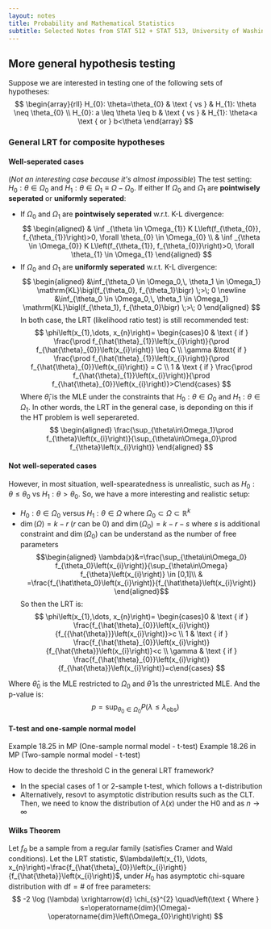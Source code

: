 ```yaml
---
layout: notes
title: Probability and Mathematical Statistics
subtitle: Selected Notes from STAT 512 + STAT 513, University of Washington
---
```




## More general hypothesis testing
Suppose we are interested in testing one of the following sets of hypotheses:
$$
\begin{array}{rll}
H_{0}: \theta=\theta_{0} & \text { vs } & H_{1}: \theta \neq \theta_{0} \\
H_{0}: a \leq \theta \leq b & \text { vs } & H_{1}: \theta<a \text { or } b<\theta
\end{array}
$$
### General LRT for composite hypotheses
#### Well-seperated cases
(*Not an interesting case because it's almost impossible*) The test setting: $H_{0}: \theta \in \Omega_{0}$ and $H_{1}: \theta \in \Omega_{1} \equiv \Omega-\Omega_{0}$. If either If $\Omega_0$ and $\Omega_1$ are **pointwisely seperated** or **uniformly seperated**: 
- If $\Omega_0$ and $\Omega_1$ are **pointwisely seperated** w.r.t. K-L divergence:  
$$
\begin{aligned}
& \inf _{\theta \in \Omega_{1}} K L\left(f_{\theta_{0}}, f_{\theta_{1}}\right)>0, \forall \theta_{0} \in \Omega_{0} \\
& \inf _{\theta \in \Omega_{0}} K L\left(f_{\theta_{1}}, f_{\theta_{0}}\right)>0, \forall \theta_{1} \in \Omega_{1}
\end{aligned}
$$
 - If $\Omega_0$ and $\Omega_1$ are **uniformly seperated** w.r.t. K-L divergence:  
$$
\begin{aligned}
&\inf_{\theta_0 \in \Omega_0,\, \theta_1 \in \Omega_1} \mathrm{KL}\bigl(f_{\theta_0}, f_{\theta_1}\bigr) \;>\; 0 
\newline
&\inf_{\theta_0 \in \Omega_0,\, \theta_1 \in \Omega_1} \mathrm{KL}\bigl(f_{\theta_1}, f_{\theta_0}\bigr) \;>\; 0 
\end{aligned}
$$
In both case, the LRT (likelihood ratio test) is still recommended test:
$$
\phi\left(x_{1},\dots, x_{n}\right)= \begin{cases}0 & \text { if } \frac{\prod f_{\hat{\theta}_{1}}\left(x_{i}\right)}{\prod f_{\hat{\theta}_{0}}\left(x_{i}\right)} \leq C 
\\
\gamma &\text{ if } \frac{\prod f_{\hat{\theta}_{1}}\left(x_{i}\right)}{\prod f_{\hat{\theta}_{0}}\left(x_{i}\right)} = C 
\\ 1 & \text { if } \frac{\prod f_{\hat{\theta}_{1}}\left(x_{i}\right)}{\prod f_{\hat{\theta}_{0}}\left(x_{i}\right)}>C\end{cases}
$$
Where $\hat{\theta}_{i}$ is the MLE under the constraints that $H_{0}: \theta \in \Omega_{0}$ and $H_{1}: \theta \in \Omega_{1}$.
In other words, the LRT in the general case, is deponding on this if the HT problem is well seperareted.
$$
\begin{aligned}
\frac{\sup_{\theta\in\Omega_1}\prod f_{\theta}\left(x_{i}\right)}{\sup_{\theta\in\Omega_0}\prod f_{\theta}\left(x_{i}\right)}
\end{aligned}
$$

#### Not well-seperated cases
However, in most situation, well-spearatedness is unrealistic, such as $H_{0}: \theta \leq \theta_{0}  \text { vs }  H_{1}: \theta>\theta_{0}$. So, we have a more interesting and realistic setup:
- $H_{0}: \theta \in \Omega_{0}$ versus $H_{1}: \theta \in \Omega$ where $\Omega_{0} \subset \Omega \subset \mathbb{R}^{k}$
- $\operatorname{dim}(\Omega)=k-r$ ($r$ can be $0$) and $\operatorname{dim}\left(\Omega_{0}\right)=k-r-s$ where $s$ is additional constraint and $\dim{(\Omega_0)}$ can be understand as the number of free parameters
$$\begin{aligned}
\lambda(x)&=\frac{\sup_{\theta\in\Omega_0} f_{\theta_0}\left(x_{i}\right)}{\sup_{\theta\in\Omega} f_{\theta}\left(x_{i}\right)} \in [0,1]\\
& =\frac{f_{\hat\theta_0}\left(x_{i}\right)}{f_{\hat\theta}\left(x_{i}\right)}
\end{aligned}$$
So then the LRT is:
$$
\phi\left(x_{1},\dots, x_{n}\right)= \begin{cases}0 & \text { if } \frac{f_{\hat{\theta}_{0}}\left(x_{i}\right)}{f_{{\hat{\theta}}}\left(x_{i}\right)}>c \\ 1 & \text { if } \frac{f_{\hat{\theta}_{0}}\left(x_{i}\right)}{f_{\hat{\theta}}\left(x_{i}\right)}<c \\ \gamma & \text { if } \frac{f_{\hat{\theta}_{0}}\left(x_{i}\right)}{f_{\hat{\theta}}\left(x_{i}\right)}=c\end{cases}
$$

Where $\hat{\theta}_{0}$ is the MLE restricted to $\Omega_{0}$ and $\hat{\theta}$ is the unrestricted MLE.
And the p-value is:
$$
p=\sup _{\theta_{0} \in \Omega_{0}} P\left(\lambda \leq \lambda_{\mathrm{obs}}\right)
$$

#### T-test and one-sample normal model

Example 18.25 in MP (One-sample normal model - t-test)
Example 18.26 in MP (Two-sample normal model - t-test)

How to decide the threshold C in the general LRT framework? 
- In the special cases of 1 or 2-sample t-test, which follows a t-distribution
- Alternatively, resovt to asymptotic distribution results such as the CLT. Then, we need to know the distribution of $\lambda(x)$ under the H0 and as $n\rightarrow \infty$   

#### Wilks Theorem
Let $f_{\theta}$ be a sample from a regular family (satisfies Cramer and Wald conditions). Let the LRT statistic, $\lambda\left(x_{1}, \ldots, x_{n}\right)=\frac{f_{\hat{\theta}_{0}}\left(x_{i}\right)}{f_{\hat{\theta}}\left(x_{i}\right)}$, under $H_{0}$ has asymptotic chi-square distribution with $\mathrm{df}=\#$ of free parameters:
$$
-2 \log (\lambda) \xrightarrow{d} \chi_{s}^{2} \quad\left(\text { Where } s=\operatorname{dim}(\Omega)-\operatorname{dim}\left(\Omega_{0}\right)\right)
$$